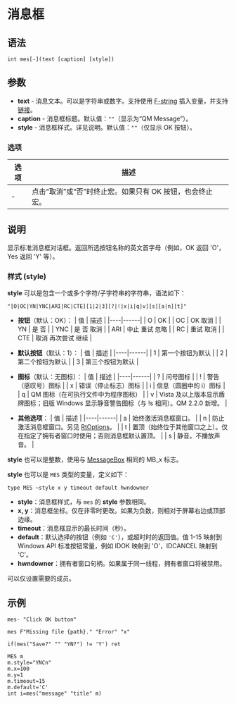 # 消息框

## 语法

```qm
int mes[-](text [caption] [style])
```

## 参数

- **text** - 消息文本。可以是字符串或数字。支持使用 [F-string](IDP_FSTRING.md) 插入变量，并支持 [链接](IDP_SYSLINK.md)。
- **caption** - 消息框标题。默认值：`""`（显示为“QM Message”）。
- **style** - 消息框样式。详见说明。默认值：`""`（仅显示 OK 按钮）。

### 选项

| 选项 | 描述 |
|------|------|
| - | 点击“取消”或“否”时终止宏。如果只有 OK 按钮，也会终止宏。 |

## 说明

显示标准消息框对话框。返回所选按钮名称的英文首字母（例如，OK 返回 'O'，Yes 返回 'Y' 等）。

### 样式 (style)

**style** 可以是包含一个或多个字符/子字符串的字符串，语法如下：

```qm
"[O|OC|YN|YNC|ARI|RC|CTE][1|2|3][?|!|x|i|q|v][s][a|n][t]"
```

- **按钮**（默认：OK）：
  | 值 | 描述 |
  |----|------|
  | O | OK |
  | OC | OK 取消 |
  | YN | 是 否 |
  | YNC | 是 否 取消 |
  | ARI | 中止 重试 忽略 |
  | RC | 重试 取消 |
  | CTE | 取消 再次尝试 继续 |

- **默认按钮**（默认：1）：
  | 值 | 描述 |
  |----|------|
  | 1 | 第一个按钮为默认 |
  | 2 | 第二个按钮为默认 |
  | 3 | 第三个按钮为默认 |

- **图标**（默认：无图标）：
  | 值 | 描述 |
  |----|------|
  | ? | 问号图标 |
  | ! | 警告（感叹号）图标 |
  | x | 错误（停止标志）图标 |
  | i | 信息（圆圈中的 i）图标 |
  | q | QM 图标（在可执行文件中为程序图标） |
  | v | Vista 及以上版本显示盾牌图标；旧版 Windows 显示静音警告图标（与 !s 相同）。QM 2.2.0 新增。 |

- **其他选项**：
  | 值 | 描述 |
  |----|------|
  | a | 始终激活消息框窗口。 |
  | n | 防止激活消息框窗口。另见 [RtOptions](IDP_QMDLL.md#RtOptions)。 |
  | t | 置顶（始终位于其他窗口之上）。仅在指定了拥有者窗口时使用；否则消息框默认置顶。 |
  | s | 静音。不播放声音。 |

**style** 也可以是整数，使用与 [MessageBox](IDP_MSDN.md) 相同的 MB_x 标志。

**style** 也可以是 `MES` 类型的变量，定义如下：

```qm
type MES ~style x y timeout default hwndowner
```

- **style**：消息框样式，与 `mes` 的 **style** 参数相同。
- **x, y**：消息框坐标。仅在非零时更改。如果为负数，则相对于屏幕右边或顶部边缘。
- **timeout**：消息框显示的最长时间（秒）。
- **default**：默认选择的按钮（例如 `'C'`），或超时时的返回值。值 1-15 映射到 Windows API 标准按钮常量，例如 IDOK 映射到 'O'，IDCANCEL 映射到 'C'。
- **hwndowner**：拥有者窗口句柄。如果属于同一线程，拥有者窗口将被禁用。

可以仅设置需要的成员。

## 示例

```qm
mes- "Click OK button"

mes F"Missing file {path}." "Error" "x"

if(mes("Save?" "" "YN?") != 'Y') ret

MES m
m.style="YNCn"
m.x=100
m.y=1
m.timeout=15
m.default='C'
int i=mes("message" "title" m)
```